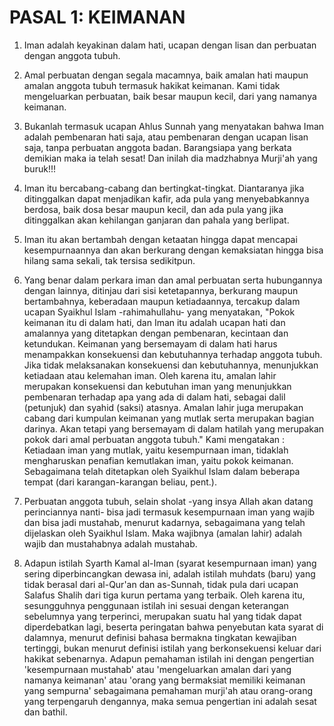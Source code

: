 # PASAL 1: KEIMANAN

1. Iman adalah keyakinan dalam hati, ucapan dengan lisan dan perbuatan dengan anggota tubuh.

2. Amal perbuatan dengan segala macamnya, baik amalan hati maupun amalan anggota tubuh termasuk hakikat keimanan. Kami tidak mengeluarkan perbuatan, baik besar maupun kecil, dari yang namanya keimanan.

3. Bukanlah termasuk ucapan Ahlus Sunnah yang menyatakan bahwa Iman adalah pembenaran hati saja, atau pembenaran dengan ucapan lisan saja, tanpa perbuatan anggota badan. Barangsiapa yang berkata demikian maka ia telah sesat! Dan inilah dia madzhabnya Murji'ah yang buruk!!!

4. Iman itu bercabang-cabang dan bertingkat-tingkat. Diantaranya jika ditinggalkan dapat menjadikan kafir, ada pula yang menyebabkannya berdosa, baik dosa besar maupun kecil, dan ada pula yang jika ditinggalkan akan kehilangan ganjaran dan pahala yang berlipat.

5. Iman itu akan bertambah dengan ketaatan hingga dapat mencapai kesempurnaannya dan akan berkurang dengan kemaksiatan hingga bisa hilang sama sekali, tak tersisa sedikitpun.

6. Yang benar dalam perkara iman dan amal perbuatan serta hubungannya dengan lainnya, ditinjau dari sisi ketetapannya, berkurang maupun bertambahnya, keberadaan maupun ketiadaannya, tercakup dalam ucapan Syaikhul Islam -rahimahullahu- yang menyatakan, "Pokok keimanan itu di dalam hati, dan Iman itu adalah ucapan hati dan amalannya yang ditetapkan dengan pembenaran, kecintaan dan ketundukan.
   Keimanan yang bersemayam di dalam hati harus menampakkan konsekuensi dan kebutuhannya terhadap anggota tubuh. Jika tidak melaksanakan konsekuensi dan kebutuhannya, menunjukkan ketiadaan atau kelemahan iman.
   Oleh karena itu, amalan lahir merupakan konsekuensi dan kebutuhan iman yang menunjukkan pembenaran terhadap apa yang ada di dalam hati, sebagai dalil (petunjuk) dan syahid (saksi) atasnya. Amalan lahir juga merupakan cabang dari kumpulan keimanan yang mutlak serta merupakan bagian darinya. Akan tetapi yang bersemayam di dalam hatilah yang merupakan pokok dari amal perbuatan anggota tubuh." Kami mengatakan : Ketiadaan iman yang mutlak, yaitu kesempurnaan iman, tidaklah mengharuskan penafian kemutlakan iman, yaitu pokok keimanan. Sebagaimana telah ditetapkan oleh Syaikhul Islam dalam beberapa tempat (dari karangan-karangan beliau, pent.).

7. Perbuatan anggota tubuh, selain sholat -yang insya Allah akan datang perinciannya nanti- bisa jadi termasuk kesempurnaan iman yang wajib dan bisa jadi mustahab, menurut kadarnya, sebagaimana yang telah dijelaskan oleh Syaikhul Islam. Maka wajibnya (amalan lahir) adalah wajib dan mustahabnya adalah mustahab.
8. Adapun istilah Syarth Kamal al-Iman (syarat kesempurnaan iman) yang sering diperbincangkan dewasa ini, adalah istilah muhdats (baru) yang tidak berasal dari al-Qur'an dan as-Sunnah, tidak pula dari ucapan Salafus Shalih dari tiga kurun pertama yang terbaik.
   Oleh karena itu, sesungguhnya penggunaan istilah ini sesuai dengan keterangan sebelumnya yang terperinci, merupakan suatu hal yang tidak dapat diperdebatkan lagi, beserta peringatan bahwa penyebutan kata syarat di dalamnya, menurut definisi bahasa bermakna tingkatan kewajiban tertinggi, bukan menurut definisi istilah yang berkonsekuensi keluar dari hakikat sebenarnya.
   Adapun pemahaman istilah ini dengan pengertian 'kesempurnaan mustahab' atau 'mengeluarkan amalan dari yang namanya keimanan' atau 'orang yang bermaksiat memiliki keimanan yang sempurna' sebagaimana pemahaman murji'ah atau orang-orang yang terpengaruh dengannya, maka semua pengertian ini adalah sesat dan bathil.